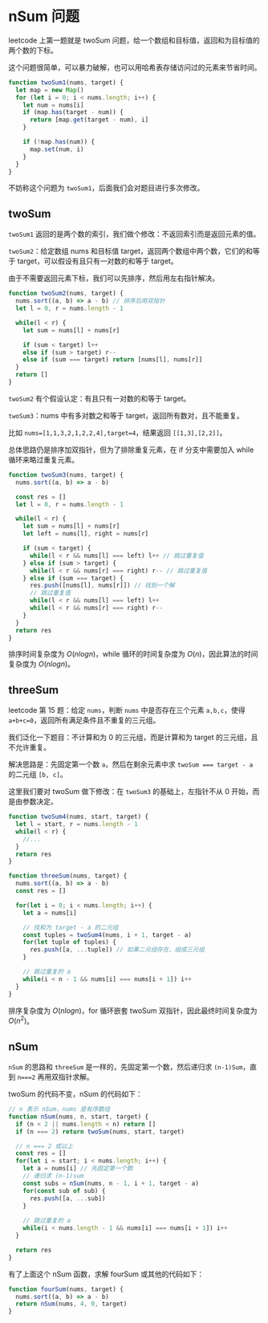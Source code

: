 # nSum 问题

leetcode 上第一题就是 twoSum 问题，给一个数组和目标值，返回和为目标值的两个数的下标。

这个问题很简单，可以暴力破解，也可以用哈希表存储访问过的元素来节省时间。

```javascript
function twoSum1(nums, target) {
  let map = new Map()
  for (let i = 0; i < nums.length; i++) {
    let num = nums[i]
    if (map.has(target - num)) {
      return [map.get(target - num), i]
    }

    if (!map.has(num)) {
      map.set(num, i)
    }
  }
}
```

不妨称这个问题为 `twoSum1`，后面我们会对题目进行多次修改。

## twoSum

`twoSum1` 返回的是两个数的索引，我们做个修改：不返回索引而是返回元素的值。

`twoSum2`：给定数组 nums 和目标值 target，返回两个数组中两个数，它们的和等于 target，可以假设有且只有一对数的和等于 target。

由于不需要返回元素下标，我们可以先排序，然后用左右指针解决。

```javascript
function twoSum2(nums, target) {
  nums.sort((a, b) => a - b) // 排序后用双指针
  let l = 0, r = nums.length - 1

  while(l < r) {
    let sum = nums[l] + nums[r]

    if (sum < target) l++
    else if (sum > target) r--
    else if (sum === target) return [nums[l], nums[r]]
  }
  return []
}
```

`twoSum2` 有个假设认定：有且只有一对数的和等于 target。

`twoSum3`：nums 中有多对数之和等于 target，返回所有数对，且不能重复。

比如 `nums=[1,1,3,2,1,2,2,4],target=4`，结果返回 `[[1,3],[2,2]]`。

总体思路仍是排序加双指针，但为了排除重复元素，在 if 分支中需要加入 while 循环来略过重复元素。

```javascript
function twoSum3(nums, target) {
  nums.sort((a, b) => a - b)

  const res = []
  let l = 0, r = nums.length - 1

  while(l < r) {
    let sum = nums[l] + nums[r]
    let left = nums[l], right = nums[r]

    if (sum < target) {
      while(l < r && nums[l] === left) l++ // 跳过重复值
    } else if (sum > target) {
      while(l < r && nums[r] === right) r-- // 跳过重复值
    } else if (sum === target) {
      res.push([nums[l], nums[r]]) // 找到一个解
      // 跳过重复值
      while(l < r && nums[l] === left) l++
      while(l < r && nums[r] === right) r--
    }
  }
  return res
}
```

排序时间复杂度为 $O(nlogn)$，while 循环的时间复杂度为 $O(n)$，因此算法的时间复杂度为 $O(nlogn)$。

## threeSum

leetcode 第 15 题：给定 `nums`，判断 `nums` 中是否存在三个元素 `a,b,c`，使得 `a+b+c=0`，返回所有满足条件且不重复的三元组。

我们泛化一下题目：不计算和为 0 的三元组，而是计算和为 target 的三元组，且不允许重复。

解决思路是：先固定第一个数 `a`，然后在剩余元素中求 `twoSum === target - a` 的二元组 `[b, c]`。

这里我们要对 twoSum 做下修改：在 `twoSum3` 的基础上，左指针不从 0 开始，而是由参数决定。

```javascript
function twoSum4(nums, start, target) {
  let l = start, r = nums.length - 1
  while(l < r) {
    //...
  }
  return res
}
```

```javascript
function threeSum(nums, target) {
  nums.sort((a, b) => a - b)
  const res = []

  for(let i = 0; i < nums.length; i++) {
    let a = nums[i]

    // 找和为 target - a 的二元组
    const tuples = twoSum4(nums, i + 1, target - a)
    for(let tuple of tuples) {
      res.push([a, ...tuple]) // 如果二元组存在，组成三元组
    }

    // 跳过重复的 a
    while(i < n - 1 && nums[i] === nums[i + 1]) i++
  }
}
```

排序复杂度为 $O(nlogn)$，for 循环嵌套 twoSum 双指针，因此最终时间复杂度为 $O(n^2)$。

## nSum

`nSum` 的思路和 `threeSum` 是一样的，先固定第一个数，然后递归求 `(n-1)Sum`，直到 `n===2` 再用双指针求解。

twoSum 的代码不变，nSum 的代码如下：

```javascript
// n 表示 nSum，nums 是有序数组
function nSum(nums, n, start, target) {
  if (n < 2 || nums.length < n) return []
  if (n === 2) return twoSum(nums, start, target)

  // n === 2 或以上
  const res = []
  for(let i = start; i < nums.length; i++) {
    let a = nums[i] // 先固定第一个数
    // 递归求 (n-1)sum
    const subs = nSum(nums, n - 1, i + 1, target - a)
    for(const sub of sub) {
      res.push([a, ...sub])
    }
    
    // 跳过重复的 a
    while(i < nums.length - 1 && nums[i] === nums[i + 1]) i++
  }

  return res
}
```

有了上面这个 nSum 函数，求解 fourSum 或其他的代码如下：

```javascript
function fourSum(nums, target) {
  nums.sort((a, b) => a - b)
  return nSum(nums, 4, 0, target)
}
```
